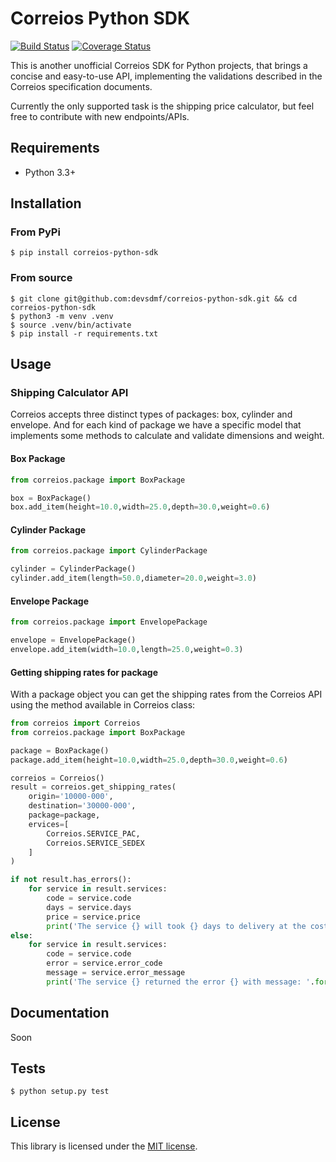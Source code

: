 # Correios Python SDK

[![Build Status](https://travis-ci.org/devsdmf/correios-python-sdk.svg?branch=master)](https://travis-ci.org/devsdmf/correios-python-sdk)
[![Coverage Status](https://coveralls.io/repos/github/devsdmf/correios-python-sdk/badge.svg?branch=master)](https://coveralls.io/github/devsdmf/correios-python-sdk?branch=master)

This is another unofficial Correios SDK for Python projects, that brings a concise and easy-to-use API, implementing the validations described in the Correios specification documents.

Currently the only supported task is the shipping price calculator, but feel free to contribute with new endpoints/APIs.

## Requirements

- Python 3.3+

## Installation

### From PyPi
```
$ pip install correios-python-sdk
```

### From source
```
$ git clone git@github.com:devsdmf/correios-python-sdk.git && cd correios-python-sdk
$ python3 -m venv .venv
$ source .venv/bin/activate
$ pip install -r requirements.txt
```

## Usage

### Shipping Calculator API

Correios accepts three distinct types of packages: box, cylinder and envelope. And for each kind of package we have a specific model that implements some methods to calculate and validate dimensions and weight.

#### Box Package
```python
from correios.package import BoxPackage

box = BoxPackage()
box.add_item(height=10.0,width=25.0,depth=30.0,weight=0.6)
```

#### Cylinder Package
```python
from correios.package import CylinderPackage

cylinder = CylinderPackage()
cylinder.add_item(length=50.0,diameter=20.0,weight=3.0)
```

#### Envelope Package
```python
from correios.package import EnvelopePackage

envelope = EnvelopePackage()
envelope.add_item(width=10.0,length=25.0,weight=0.3)
```

#### Getting shipping rates for package

With a package object you can get the shipping rates from the Correios API using the method available in Correios class:

```python
from correios import Correios
from correios.package import BoxPackage

package = BoxPackage()
package.add_item(height=10.0,width=25.0,depth=30.0,weight=0.6)

correios = Correios()
result = correios.get_shipping_rates(
    origin='10000-000',
    destination='30000-000',
    package=package,
    ervices=[
        Correios.SERVICE_PAC,
        Correios.SERVICE_SEDEX
    ]
)

if not result.has_errors():
    for service in result.services:
        code = service.code
        days = service.days
        price = service.price
        print('The service {} will took {} days to delivery at the cost of ${}'.format(code,days,price))
else:
    for service in result.services:
        code = service.code
        error = service.error_code
        message = service.error_message
        print('The service {} returned the error {} with message: '.format(code,error,message))
```

## Documentation

Soon

## Tests

```
$ python setup.py test
```

## License

This library is licensed under the [MIT license](LICENSE).
